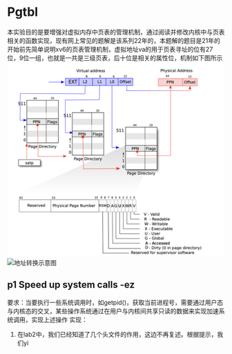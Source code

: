 # Pgtbl
本实验目的是要增强对虚拟内存中页表的管理机制，通过阅读并修改内核中与页表相关的函数实现，现有网上常见的题解是该系列22年的，本题解的题目是21年的
开始前先简单说明xv6的页表管理机制，虚拟地址va的用于页表寻址的位有27位，9位一组，也就是一共是三级页表，后十位是相关的属性位，机制如下图所示![输入图片说明](/imgs/2025-08-13/UZqIRcUFSskBQSV4.png)![地址转换](https://i-blog.csdnimg.cn/blog_migrate/3d49e116164758cd91e905c366296286.png)示意图
## p1 Speed up system calls -ez
要求：当要执行一些系统调用时，如getpid()，获取当前进程号，需要通过用户态与内核态的交叉，某些操作系统通过在用户与内核间共享只读的数据来实现加速系统调用，实现上述操作
实现：
1. 在lab2中，我们已经知道了几个头文件的作用，这边不再复述。根据提示，我们yi

<!--stackedit_data:
eyJoaXN0b3J5IjpbMTQwOTQ4MzI5Nyw0MDUyMzY4MThdfQ==
-->